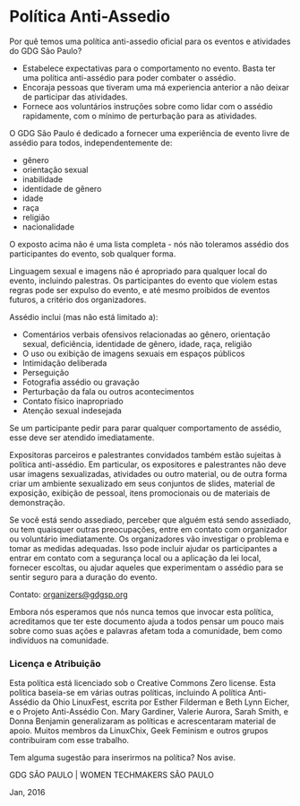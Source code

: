 # Política Anti-Assedio

Por quê temos uma política anti-assedio oficial para os eventos e atividades do GDG São Paulo?

- Estabelece expectativas para o comportamento no evento. Basta ter uma política anti-assédio para poder combater o assédio.
- Encoraja pessoas que tiveram uma má experiencia anterior a não deixar de participar das atividades.
- Fornece aos voluntários instruções sobre como lidar com o assédio rapidamente, com o mínimo de perturbação para as atividades.

O GDG São Paulo é dedicado a fornecer uma experiência de evento livre de assédio para todos, independentemente de:

- gênero
- orientação sexual
- inabilidade
- identidade de gênero
- idade
- raça
- religião
- nacionalidade

O exposto acima não é uma lista completa - nós não toleramos assédio dos participantes do evento, sob qualquer forma.

Linguagem sexual e imagens não é apropriado para qualquer local do evento, incluindo palestras. Os participantes do evento que violem estas regras pode ser expulso do evento, e até mesmo proibidos de eventos futuros, a critério dos organizadores.

Assédio inclui (mas não está limitado a):
- Comentários verbais ofensivos relacionadas ao gênero, orientação sexual, deficiência, identidade de gênero, idade, raça, religião
- O uso ou exibição de imagens sexuais em espaços públicos
- Intimidação deliberada
- Perseguição
- Fotografia assédio ou gravação
- Perturbação da fala ou outros acontecimentos
- Contato físico inapropriado
- Atenção sexual indesejada

Se um participante pedir para parar qualquer comportamento de assédio, esse deve ser atendido imediatamente.

Expositoras parceiros e palestrantes convidados também estão sujeitas à política anti-assédio. Em particular, os expositores e palestrantes não deve usar imagens sexualizadas, atividades ou outro material, ou de outra forma criar um ambiente sexualizado em seus conjuntos de slides, material de exposição, exibição de pessoal, itens promocionais ou de materiais de demonstração.

Se você está sendo assediado, perceber que alguém está sendo assediado, ou tem quaisquer outras preocupações, entre em contato com organizador ou voluntário imediatamente. Os organizadores vão investigar o problema e tomar as medidas adequadas. Isso pode incluir ajudar os participantes a entrar em contato com a segurança local ou a aplicação da lei local, fornecer escoltas, ou ajudar aqueles que experimentam o assédio para se sentir seguro para a duração do evento.

Contato: organizers@gdgsp.org

Embora nós esperamos que nós nunca temos que invocar esta política, acreditamos que ter este documento ajuda a todos pensar um pouco mais sobre como suas ações e palavras afetam toda a comunidade, bem como indivíduos na comunidade.

### Licença e Atribuição

Esta política está licenciado sob o Creative Commons Zero license. Esta política baseia-se em várias outras políticas, incluindo A política Anti-Assédio da Ohio LinuxFest, escrita por Esther Filderman e Beth Lynn Eicher, e o Projeto Anti-Assédio Con. Mary Gardiner, Valerie Aurora, Sarah Smith, e Donna Benjamin generalizaram as políticas e acrescentaram material de apoio. Muitos membros da LinuxChix, Geek Feminism e outros grupos contribuiram com esse trabalho.

Tem alguma sugestão para inserirmos na política? Nos avise.

GDG SÃO PAULO | WOMEN TECHMAKERS SÃO PAULO

Jan, 2016


 
